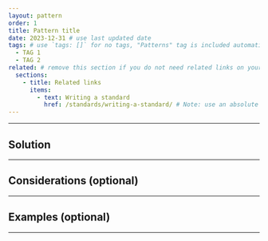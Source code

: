 ```yaml
---
layout: pattern
order: 1
title: Pattern title
date: 2023-12-31 # use last updated date
tags: # use `tags: []` for no tags, "Patterns" tag is included automatically
  - TAG 1
  - TAG 2
related: # remove this section if you do not need related links on your page
  sections:
    - title: Related links
      items:
        - text: Writing a standard
          href: /standards/writing-a-standard/ # Note: use an absolute link from the site home page
---
```


<!-- Pattern description -->

<!-- 
# Notes on using links

Internal links need to follow this format:
[link text to internal page]({{ '/standards/writing-a-standard/' | url }})
Note the use of the `url` filter. This ensures the link is appended to the base URL of the webpage correctly.

External links follow standard markdown formatting:
[link text to external page](https://example.com)
-->

---

## Solution

<!-- Solution text -->

---

## Considerations (optional)

<!-- Considerations text -->

---

## Examples (optional)

<!-- Examples text -->

---
